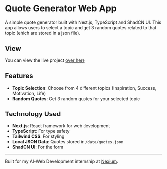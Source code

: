 # Quote Generator Web App

A simple quote generator built with Next.js, TypeScript and ShadCN UI. This app allows users to select a topic and get 3 random quotes related to that topic (ehich are stored in a json file).

## View 

You can view the live project [over here](https://nexium-assignment-1.vercel.app/)


## Features

- **Topic Selection**: Choose from 4 different topics (Inspiration, Success, Motivation, Life)
- **Random Quotes**: Get 3 random quotes for your selected topic


## Technology Used

- **Next.js**: React framework for web development
- **TypeScript**: For type safety
- **Tailwind CSS**: For styling
- **Local JSON Data**: Quotes stored in `/data/quotes.json`
- **ShadCN UI**: For the form

---

Built for my AI-Web Development internship at [Nexium](https://nexium.ltd).
